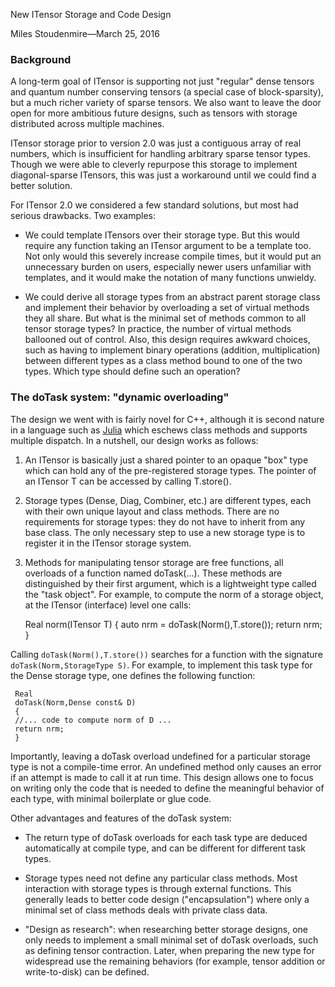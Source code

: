 <span class='article_title'>New ITensor Storage and Code Design</span>

<span class='article_sig'>Miles Stoudenmire&mdash;March 25, 2016</span>

### Background

A long-term goal of ITensor is supporting not just "regular" dense tensors
and quantum number conserving tensors (a special case of block-sparsity),
but a much richer variety of sparse tensors. We also want to leave
the door open for more ambitious future designs, such as tensors with storage distributed
across multiple machines.

ITensor storage prior to version 2.0 was just a contiguous array of real numbers, which
is insufficient for handling arbitrary sparse tensor types. Though we were able to cleverly
repurpose this storage to implement diagonal-sparse ITensors, this was just a workaround
until we could find a better solution.

For ITensor 2.0 we considered a few standard solutions, 
but most had serious drawbacks. Two examples:

* We could template ITensors over their storage type. But this would require any
  function taking an ITensor argument to be a template too. Not only would this severely
  increase compile times, but it would put an unnecessary burden on users, especially newer
  users unfamiliar with templates, and it would make the notation of many functions unwieldy.

* We could derive all storage types from an abstract parent 
  storage class and implement their behavior by overloading a set of virtual 
  methods they all share. But what is the minimal set of methods
  common to all tensor storage types? In practice, the number of virtual methods 
  ballooned out of control. Also, this design requires awkward choices, such as having to
  implement binary operations (addition, multiplication) between different types as 
  a class method bound to one of the two types. Which type should define such an operation?

### The doTask system: "dynamic overloading"

The design we went with is fairly novel for C++, although it is second nature in a 
language such as [Julia](http://julialang.org) which eschews class methods and supports multiple dispatch.
In a nutshell, our design works as follows:
1. An ITensor is basically just a shared pointer to an opaque "box" type which
can hold any of the pre-registered storage types. The pointer of an ITensor T
can be accessed by calling T.store().
2. Storage types (Dense, Diag, Combiner, etc.) are different types, each with 
their own unique layout and class methods. There are no requirements for storage types:
they do not have to inherit from any base class. The only necessary step
to use a new storage type is to register it in the ITensor storage system.
3. Methods for manipulating tensor storage are free functions, all overloads
of a function named doTask(...). These methods are distinguished by their first
argument, which is a lightweight type called the "task object". For example, to compute
the norm of a storage object, at the ITensor (interface) level one calls:


     Real
     norm(ITensor T)
     {
     auto nrm = doTask(Norm(),T.store());
     return nrm;
     }

Calling `doTask(Norm(),T.store())` searches for a function with the signature
`doTask(Norm,StorageType S)`. For example, to implement this task type for 
the Dense storage type, one defines the following function:

     Real
     doTask(Norm,Dense const& D)
     {
     //... code to compute norm of D ...
     return nrm;
     }

Importantly, leaving a doTask
overload undefined for a particular storage type is not a compile-time error.
An undefined method only causes an error if an attempt is made to call it 
at run time. This design allows one to focus on writing only the code
that is needed to define the meaningful behavior of each type, with minimal
boilerplate or glue code.

Other advantages and features of the doTask system:

* The return type of doTask overloads for each task type are deduced automatically
  at compile type, and can be different for different task types.

* Storage types need not define any particular class methods. Most interaction
  with storage types is through external functions. This generally
  leads to better code design ("encapsulation") where only a minimal set of class
  methods deals with private class data.

* "Design as research": when researching better storage designs, one only needs
  to implement a small minimal set of doTask overloads, such as defining tensor contraction. 
  Later, when preparing the new type for widespread use the remaining behaviors 
  (for example, tensor addition or write-to-disk) can be defined.



